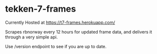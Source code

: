 # tekken-7-frames

Currently Hosted at https://t7-frames.herokuapp.com/

Scrapes rbnorway every 12 hours for updated frame data, and delivers it through a very simple api.

Use /version endpoint to see if you are up to date.
